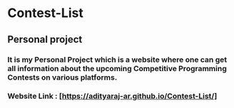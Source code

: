 # Contest-List
## Personal project
### It is my Personal Project which is a website where one can get all information about the upcoming Competitive Programming Contests on various platforms.
### Website Link : [https://adityaraj-ar.github.io/Contest-List/]
